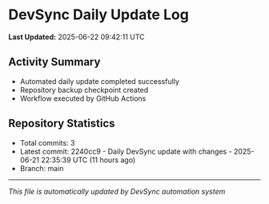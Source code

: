 # DevSync Daily Update Log

**Last Updated:** 2025-06-22 09:42:11 UTC

## Activity Summary
- Automated daily update completed successfully
- Repository backup checkpoint created
- Workflow executed by GitHub Actions

## Repository Statistics
- Total commits: 3
- Latest commit: 2240cc9 - Daily DevSync update with changes - 2025-06-21 22:35:39 UTC (11 hours ago)
- Branch: main

---
*This file is automatically updated by DevSync automation system*
